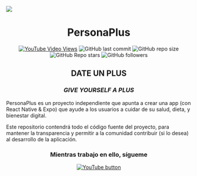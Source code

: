 <img src="https://personaplus.vercel.app/PP_BANNER.png">
<h1 align="center">PersonaPlus</h1>
<div align="center">
  
[![YouTube Video Views](https://img.shields.io/youtube/views/X2Kq7aG23sA?style=for-the-badge&logo=youtube)](https://www.youtube.com/watch?v=X2Kq7aG23sA)
![GitHub last commit](https://img.shields.io/github/last-commit/ZakaHaceCosas/personaplus?style=for-the-badge&logo=github)
![GitHub repo size](https://img.shields.io/github/repo-size/ZakaHaceCosas/personaplus?style=for-the-badge&logo=github)
![GitHub Repo stars](https://img.shields.io/github/stars/ZakaHaceCosas/personaplus?style=for-the-badge&logo=github)
![GitHub followers](https://img.shields.io/github/followers/ZakaHaceCosas?style=for-the-badge&logo=github)
<!--![Lines of code](https://img.shields.io/tokei/lines/github/ZakaHaceCosas/personaplus?style=for-the-badge&logo=visualstudiocode)-->
</div>
<h2 align="center">DATE UN PLUS</h2>
<h3 align="center"><i>GIVE YOURSELF A PLUS</i></h3>

PersonaPlus es un proyecto independiente que apunta a crear una app (con React Native & Expo) que ayude a los usuarios a cuidar de su salud, dieta, y bienestar digital.

Este repositorio contendrá todo el código fuente del proyecto, para mantener la transparencia y permitir a la comunidad contribuir (si lo desea) al desarrollo de la aplicación.

<h3 align="center">Mientras trabajo en ello, sígueme</h3>
<div align="center">
  
[![YouTube button](https://img.shields.io/badge/YOUTUBE-red?style=for-the-badge&logo=youtube)](https://youtube.com/@ZakaHaceCosas)
</div>
